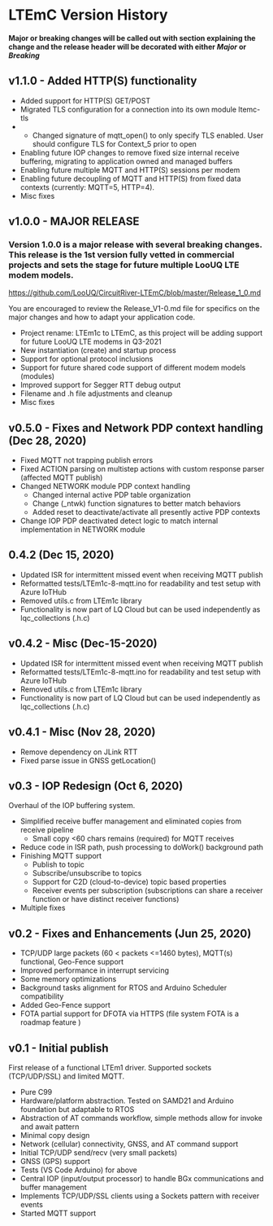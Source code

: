 # LTEmC Version History
#### Major or breaking changes will be called out with section explaining the change and the release header will be decorated with either *Major* or *Breaking*

## v1.1.0 - Added HTTP(S) functionality
*   Added support for HTTP(S) GET/POST 
*   Migrated TLS configuration for a connection into its own module ltemc-tls
*   - Changed signature of mqtt_open() to only specify TLS enabled. User should configure TLS for Context_5 prior to open
*   Enabling future IOP changes to remove fixed size internal receive buffering, migrating to application owned and managed buffers
*   Enabling future multiple MQTT and HTTP(S) sessions per modem
*   Enabling future decoupling of MQTT and HTTP(S) from fixed data contexts (currently: MQTT=5, HTTP=4).
*   Misc fixes

## v1.0.0 - MAJOR RELEASE
### Version 1.0.0 is a major release with several breaking changes. This release is the 1st version fully vetted in commercial projects and sets the stage for future multiple LooUQ LTE modem models.

https://github.com/LooUQ/CircuitRiver-LTEmC/blob/master/Release_1_0.md

You are encouraged to review the Release_V1-0.md file for specifics on the major changes and how to adapt your application code.
*   Project rename: LTEm1c to LTEmC, as this project will be adding support for future LooUQ LTE modems in Q3-2021
*   New instantiation (create) and startup process
*   Support for optional protocol inclusions
*   Support for future shared code support of different modem models (modules)
*   Improved support for Segger RTT debug output
*   Filename and .h file adjustments and cleanup
*   Misc fixes

## v0.5.0 - Fixes and Network PDP context handling (Dec 28, 2020)
* Fixed MQTT not trapping publish errors
* Fixed ACTION parsing on multistep actions with custom response parser (affected MQTT publish)
* Changed NETWORK module PDP context handling
    * Changed internal active PDP table organization
    * Change (_ntwk) function signatures to better match behaviors
    * Added reset to deactivate/activate all presently active PDP contexts
* Change IOP PDP deactivated detect logic to match internal implementation in NETWORK module

## 0.4.2 (Dec 15, 2020)
*	Updated ISR for intermittent missed event when receiving MQTT publish
*	Reformatted tests/LTEm1c-8-mqtt.ino for readability and test setup with Azure IoTHub
*	Removed utils.c from LTEm1c library
*	Functionality is now part of LQ Cloud but can be used independently as lqc_collections (.h\.c)

## v0.4.2 - Misc (Dec-15-2020)
*	Updated ISR for intermittent missed event when receiving MQTT publish
*	Reformatted tests/LTEm1c-8-mqtt.ino for readability and test setup with Azure IoTHub
*	Removed utils.c from LTEm1c library
*	Functionality is now part of LQ Cloud but can be used independently as lqc_collections (.h\.c)

## v0.4.1 - Misc (Nov 28, 2020)
* Remove dependency on JLink RTT 
* Fixed parse issue in GNSS getLocation()

## v0.3 - IOP Redesign (Oct 6, 2020)
Overhaul of the IOP buffering system. 
* Simplified receive buffer management and eliminated copies from receive pipeline
    * Small copy <60 chars remains (required) for MQTT receives
* Reduce code in ISR path, push processing to doWork() background path
* Finishing MQTT support
    * Publish to topic
    * Subscribe/unsubscribe to topics
    * Support for C2D (cloud-to-device) topic based properties
    * Receiver events per subscription (subscriptions can share a receiver function or have distinct receiver functions)
* Multiple fixes

## v0.2 - Fixes and Enhancements (Jun 25, 2020)
* TCP/UDP large packets (60 < packets <=1460 bytes), MQTT(s) functional, Geo-Fence support
* Improved performance in interrupt servicing
* Some memory optimizations
* Background tasks alignment for RTOS and Arduino Scheduler compatibility
* Added Geo-Fence support 
* FOTA partial support for DFOTA via HTTPS (file system FOTA is a roadmap feature )

## v0.1 - Initial publish
First release of a functional LTEm1 driver. Supported sockets (TCP/UDP/SSL) and limited MQTT. 
* Pure C99
* Hardware/platform abstraction. Tested on SAMD21 and Arduino foundation but adaptable to RTOS 
* Abstraction of AT commands workflow, simple methods allow for invoke and await pattern
* Minimal copy design
* Network (cellular) connectivity, GNSS, and AT command support
* Initial TCP/UDP send/recv (very small packets)
* GNSS (GPS) support
* Tests (VS Code Arduino) for above
* Central IOP (input/output processor) to handle BGx communications and buffer management
* Implements TCP/UDP/SSL clients using a Sockets pattern with receiver events
* Started MQTT support

